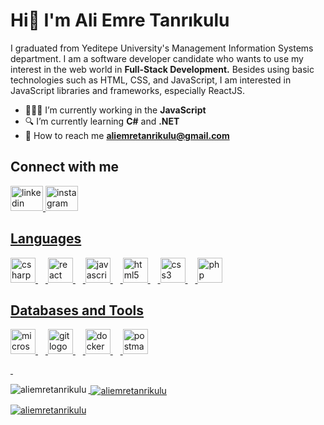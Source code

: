 <h1>Hi👋 I&#39;m Ali Emre Tanrıkulu</h1>  

<p>I graduated from Yeditepe University's Management Information Systems department. I am a software developer candidate who wants to use my interest in the web world in <strong>Full-Stack Development.</strong> Besides using basic technologies such as HTML, CSS, and JavaScript, I am interested in JavaScript libraries and frameworks, especially ReactJS. </p>

- 👨🏽‍💻 I’m currently working in the **JavaScript** 
- 🔍 I’m currently learning **C#** and **.NET**
- 📧 How to reach me **aliemretanrikulu@gmail.com**


<h2 align="left">Connect with me</h2>

<div align="left">
 <a href="https://linkedin.com/in/ali-emre-tanrikulu" target="blank"><img src="https://raw.githubusercontent.com/maurodesouza/profile-readme-generator/master/src/assets/icons/social/linkedin/default.svg" width="52" height="40" alt="linkedin logo"  />
 <a href="https://instagram.com/tanrikluemre" target="blank"> <img src="https://raw.githubusercontent.com/maurodesouza/profile-readme-generator/master/src/assets/icons/social/instagram/default.svg" width="52" height="40" alt="instagram logo"  />
</div>


<h2 align="left">Languages</h2>

<div align="left">
  <img src="https://cdn.jsdelivr.net/gh/devicons/devicon/icons/csharp/csharp-original.svg" height="40" alt="csharp logo"  />
  <img width="12" />
  <img src="https://cdn.jsdelivr.net/gh/devicons/devicon/icons/react/react-original.svg" height="40" alt="react logo"  />
  <img width="12" />
  <img src="https://cdn.jsdelivr.net/gh/devicons/devicon/icons/javascript/javascript-original.svg" height="40" alt="javascript logo"  />
  <img width="12" />
  <img src="https://cdn.jsdelivr.net/gh/devicons/devicon/icons/html5/html5-original.svg" height="40" alt="html5 logo"  />
  <img width="12" />
  <img src="https://cdn.jsdelivr.net/gh/devicons/devicon/icons/css3/css3-original.svg" height="40" alt="css3 logo"  />
  <img width="12" />
  <img src="https://cdn.jsdelivr.net/gh/devicons/devicon/icons/php/php-original.svg" height="40" alt="php logo"  />
</div>


<h2 align="left">Databases and Tools</h2>

<div align="left">
  <img src="https://cdn.jsdelivr.net/gh/devicons/devicon/icons/microsoftsqlserver/microsoftsqlserver-plain.svg" height="40" alt="microsoftsqlserver logo"  />
  <img width="12" />
  <img src="https://cdn.jsdelivr.net/gh/devicons/devicon/icons/git/git-original.svg" height="40" alt="git logo"  />
  <img width="12" />
  <img src="https://cdn.jsdelivr.net/gh/devicons/devicon/icons/docker/docker-original.svg" height="40" alt="docker logo"  />
  <img width="12" />
  <img src="https://cdn.simpleicons.org/postman/FF6C37" height="40" alt="postman logo"  />
</div>

<p>&nbsp;</p>

<p><img align="left" src="https://github-readme-stats.vercel.app/api/top-langs?username=aliemretanrikulu&show_icons=true&locale=en&layout=compact" alt="aliemretanrikulu" /></p>

<p>&nbsp;<img align="center" src="https://github-readme-stats.vercel.app/api?username=aliemretanrikulu&show_icons=true&locale=en" alt="aliemretanrikulu" /></p>

<p><img align="center" src="https://github-readme-streak-stats.herokuapp.com/?user=aliemretanrikulu&" alt="aliemretanrikulu" /></p>
